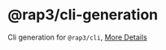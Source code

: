 # @rap3/cli-generation

Cli generation for `@rap3/cli`, [More Details](https://infra-fe.github.io/rap-client/code)
